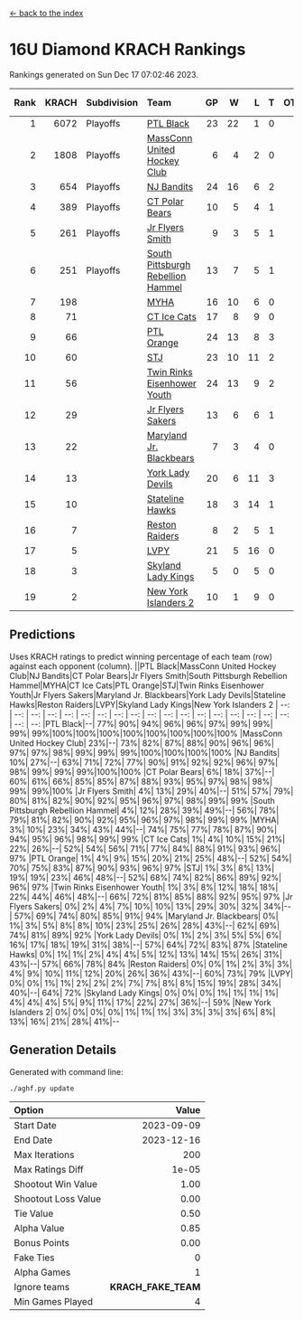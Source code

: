[<- back to the index](readme.md)
# 16U Diamond KRACH Rankings
Rankings generated on Sun Dec 17 07:02:46 2023.

Rank|KRACH|Subdivision|Team|GP|W|L|T|OTW|OTL|SoS|Exp Wins|Win Diff
---:|---:|:---|:---|---:|---:|---:|---:|---:|---:|---:|---:|---:
1|6072|Playoffs|[PTL Black](https://gamesheetstats.com/seasons/3663/teams/140833/schedule)|23|22|1|0|2|0|338|22.8|-0.0
2|1808|Playoffs|[MassConn United Hockey Club](https://gamesheetstats.com/seasons/3663/teams/140835/schedule)|6|4|2|0|0|0|1943|4.8|-0.0
3|654|Playoffs|[NJ Bandits](https://gamesheetstats.com/seasons/3663/teams/140836/schedule)|24|16|6|2|0|2|980|17.8|-0.0
4|389|Playoffs|[CT Polar Bears](https://gamesheetstats.com/seasons/3663/teams/140834/schedule)|10|5|4|1|0|0|1306|6.3|-0.0
5|261|Playoffs|[Jr Flyers Smith](https://gamesheetstats.com/seasons/3663/teams/140837/schedule)|9|3|5|1|1|2|1501|4.3|-0.0
6|251|Playoffs|[South Pittsburgh Rebellion Hammel](https://gamesheetstats.com/seasons/3663/teams/140839/schedule)|13|7|5|1|0|0|1008|8.4|0.0
7|198||[MYHA](https://gamesheetstats.com/seasons/3663/teams/140838/schedule)|16|10|6|0|0|0|850|10.9|0.0
8|71||[CT Ice Cats](https://gamesheetstats.com/seasons/3663/teams/140846/schedule)|17|8|9|0|0|1|657|8.9|0.0
9|66||[PTL Orange](https://gamesheetstats.com/seasons/3663/teams/140842/schedule)|24|13|8|3|1|0|91|15.4|0.0
10|60||[STJ](https://gamesheetstats.com/seasons/3663/teams/140841/schedule)|23|10|11|2|0|1|873|11.9|0.0
11|56||[Twin Rinks Eisenhower Youth](https://gamesheetstats.com/seasons/3663/teams/140847/schedule)|24|13|9|2|3|0|88|14.9|0.0
12|29||[Jr Flyers Sakers](https://gamesheetstats.com/seasons/3663/teams/140843/schedule)|13|6|6|1|2|0|78|7.4|0.0
13|22||[Maryland Jr. Blackbears](https://gamesheetstats.com/seasons/3663/teams/140848/schedule)|7|3|4|0|0|1|806|3.9|0.0
14|13||[York Lady Devils](https://gamesheetstats.com/seasons/3663/teams/140845/schedule)|20|6|11|3|0|2|338|8.4|0.0
15|10||[Stateline Hawks](https://gamesheetstats.com/seasons/3663/teams/140840/schedule)|18|3|14|1|0|1|1090|4.4|0.0
16|7||[Reston Raiders](https://gamesheetstats.com/seasons/3663/teams/140850/schedule)|8|2|5|1|1|0|23|3.4|0.0
17|5||[LVPY](https://gamesheetstats.com/seasons/3663/teams/140844/schedule)|21|5|16|0|0|0|86|5.9|0.0
18|3||[Skyland Lady Kings](https://gamesheetstats.com/seasons/3663/teams/140849/schedule)|5|0|5|0|0|0|43|0.9|0.0
19|2||[New York Islanders 2](https://gamesheetstats.com/seasons/3663/teams/140851/schedule)|10|1|9|0|0|0|41|1.9|0.0

## Predictions
Uses KRACH ratings to predict winning percentage of each team (row) against each opponent (column).
||PTL Black|MassConn United Hockey Club|NJ Bandits|CT Polar Bears|Jr Flyers Smith|South Pittsburgh Rebellion Hammel|MYHA|CT Ice Cats|PTL Orange|STJ|Twin Rinks Eisenhower Youth|Jr Flyers Sakers|Maryland Jr. Blackbears|York Lady Devils|Stateline Hawks|Reston Raiders|LVPY|Skyland Lady Kings|New York Islanders 2
| --: | --: | --: | --: | --: | --: | --: | --: | --: | --: | --: | --: | --: | --: | --: | --: | --: | --: | --: | --: 
|PTL Black|--| 77%| 90%| 94%| 96%| 96%| 97%| 99%| 99%| 99%| 99%|100%|100%|100%|100%|100%|100%|100%|100%
|MassConn United Hockey Club| 23%|--| 73%| 82%| 87%| 88%| 90%| 96%| 96%| 97%| 97%| 98%| 99%| 99%| 99%|100%|100%|100%|100%
|NJ Bandits| 10%| 27%|--| 63%| 71%| 72%| 77%| 90%| 91%| 92%| 92%| 96%| 97%| 98%| 99%| 99%| 99%|100%|100%
|CT Polar Bears|  6%| 18%| 37%|--| 60%| 61%| 66%| 85%| 85%| 87%| 88%| 93%| 95%| 97%| 98%| 98%| 99%| 99%|100%
|Jr Flyers Smith|  4%| 13%| 29%| 40%|--| 51%| 57%| 79%| 80%| 81%| 82%| 90%| 92%| 95%| 96%| 97%| 98%| 99%| 99%
|South Pittsburgh Rebellion Hammel|  4%| 12%| 28%| 39%| 49%|--| 56%| 78%| 79%| 81%| 82%| 90%| 92%| 95%| 96%| 97%| 98%| 99%| 99%
|MYHA|  3%| 10%| 23%| 34%| 43%| 44%|--| 74%| 75%| 77%| 78%| 87%| 90%| 94%| 95%| 96%| 98%| 99%| 99%
|CT Ice Cats|  1%|  4%| 10%| 15%| 21%| 22%| 26%|--| 52%| 54%| 56%| 71%| 77%| 84%| 88%| 91%| 93%| 96%| 97%
|PTL Orange|  1%|  4%|  9%| 15%| 20%| 21%| 25%| 48%|--| 52%| 54%| 70%| 75%| 83%| 87%| 90%| 93%| 96%| 97%
|STJ|  1%|  3%|  8%| 13%| 19%| 19%| 23%| 46%| 48%|--| 52%| 68%| 74%| 82%| 86%| 89%| 92%| 96%| 97%
|Twin Rinks Eisenhower Youth|  1%|  3%|  8%| 12%| 18%| 18%| 22%| 44%| 46%| 48%|--| 66%| 72%| 81%| 85%| 88%| 92%| 95%| 97%
|Jr Flyers Sakers|  0%|  2%|  4%|  7%| 10%| 10%| 13%| 29%| 30%| 32%| 34%|--| 57%| 69%| 74%| 80%| 85%| 91%| 94%
|Maryland Jr. Blackbears|  0%|  1%|  3%|  5%|  8%|  8%| 10%| 23%| 25%| 26%| 28%| 43%|--| 62%| 69%| 74%| 81%| 89%| 92%
|York Lady Devils|  0%|  1%|  2%|  3%|  5%|  5%|  6%| 16%| 17%| 18%| 19%| 31%| 38%|--| 57%| 64%| 72%| 83%| 87%
|Stateline Hawks|  0%|  1%|  1%|  2%|  4%|  4%|  5%| 12%| 13%| 14%| 15%| 26%| 31%| 43%|--| 57%| 66%| 78%| 84%
|Reston Raiders|  0%|  0%|  1%|  2%|  3%|  3%|  4%|  9%| 10%| 11%| 12%| 20%| 26%| 36%| 43%|--| 60%| 73%| 79%
|LVPY|  0%|  0%|  1%|  1%|  2%|  2%|  2%|  7%|  7%|  8%|  8%| 15%| 19%| 28%| 34%| 40%|--| 64%| 72%
|Skyland Lady Kings|  0%|  0%|  0%|  1%|  1%|  1%|  1%|  4%|  4%|  4%|  5%|  9%| 11%| 17%| 22%| 27%| 36%|--| 59%
|New York Islanders 2|  0%|  0%|  0%|  0%|  1%|  1%|  1%|  3%|  3%|  3%|  3%|  6%|  8%| 13%| 16%| 21%| 28%| 41%|--

## Generation Details

Generated with command line:
```
./aghf.py update
```

| Option | Value |
| :----- | ----: |
| Start Date | 2023-09-09 |
| End Date | 2023-12-16 |
| Max Iterations | 200 |
| Max Ratings Diff | 1e-05 |
| Shootout Win Value | 1.00 |
| Shootout Loss Value | 0.00 |
| Tie Value | 0.50 |
| Alpha Value | 0.85 |
| Bonus Points | 0.00 |
| Fake Ties | 0 |
| Alpha Games | 1 |
| Ignore teams | __KRACH_FAKE_TEAM__ |
| Min Games Played | 4 |

